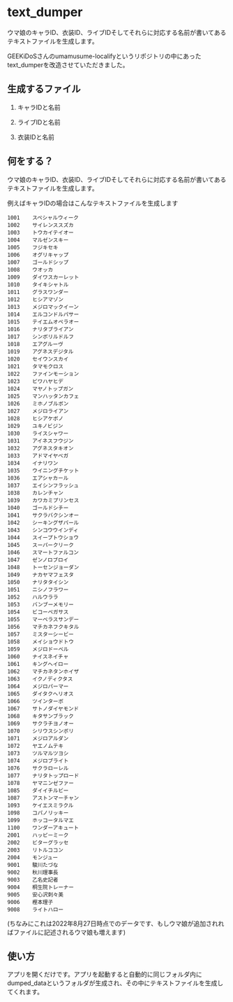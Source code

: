 # text_dumper
ウマ娘のキャラID、衣装ID、ライブIDそしてそれらに対応する名前が書いてあるテキストファイルを生成します。

GEEKiDoSさんのumamusume-localifyというリポジトリの中にあったtext_dumperを改造させていただきました。

## 生成するファイル
1. キャラIDと名前

2. ライブIDと名前

3. 衣装IDと名前

## 何をする？
ウマ娘のキャラID、衣装ID、ライブIDそしてそれらに対応する名前が書いてあるテキストファイルを生成します。

例えばキャラIDの場合はこんなテキストファイルを生成します

```
1001	スペシャルウィーク
1002	サイレンススズカ
1003	トウカイテイオー
1004	マルゼンスキー
1005	フジキセキ
1006	オグリキャップ
1007	ゴールドシップ
1008	ウオッカ
1009	ダイワスカーレット
1010	タイキシャトル
1011	グラスワンダー
1012	ヒシアマゾン
1013	メジロマックイーン
1014	エルコンドルパサー
1015	テイエムオペラオー
1016	ナリタブライアン
1017	シンボリルドルフ
1018	エアグルーヴ
1019	アグネスデジタル
1020	セイウンスカイ
1021	タマモクロス
1022	ファインモーション
1023	ビワハヤヒデ
1024	マヤノトップガン
1025	マンハッタンカフェ
1026	ミホノブルボン
1027	メジロライアン
1028	ヒシアケボノ
1029	ユキノビジン
1030	ライスシャワー
1031	アイネスフウジン
1032	アグネスタキオン
1033	アドマイヤベガ
1034	イナリワン
1035	ウイニングチケット
1036	エアシャカール
1037	エイシンフラッシュ
1038	カレンチャン
1039	カワカミプリンセス
1040	ゴールドシチー
1041	サクラバクシンオー
1042	シーキングザパール
1043	シンコウウインディ
1044	スイープトウショウ
1045	スーパークリーク
1046	スマートファルコン
1047	ゼンノロブロイ
1048	トーセンジョーダン
1049	ナカヤマフェスタ
1050	ナリタタイシン
1051	ニシノフラワー
1052	ハルウララ
1053	バンブーメモリー
1054	ビコーペガサス
1055	マーベラスサンデー
1056	マチカネフクキタル
1057	ミスターシービー
1058	メイショウドトウ
1059	メジロドーベル
1060	ナイスネイチャ
1061	キングヘイロー
1062	マチカネタンホイザ
1063	イクノディクタス
1064	メジロパーマー
1065	ダイタクヘリオス
1066	ツインターボ
1067	サトノダイヤモンド
1068	キタサンブラック
1069	サクラチヨノオー
1070	シリウスシンボリ
1071	メジロアルダン
1072	ヤエノムテキ
1073	ツルマルツヨシ
1074	メジロブライト
1076	サクラローレル
1077	ナリタトップロード
1078	ヤマニンゼファー
1085	ダイイチルビー
1087	アストンマーチャン
1093	ケイエスミラクル
1098	コパノリッキー
1099	ホッコータルマエ
1100	ワンダーアキュート
2001	ハッピーミーク
2002	ビターグラッセ
2003	リトルココン
2004	モンジュー
9001	駿川たづな
9002	秋川理事長
9003	乙名史記者
9004	桐生院トレーナー
9005	安心沢刺々美
9006	樫本理子
9008	ライトハロー
```

(ちなみにこれは2022年8月27日時点でのデータです、もしウマ娘が追加されればファイルに記述されるウマ娘も増えます)

## 使い方
アプリを開くだけです。アプリを起動すると自動的に同じフォルダ内にdumped_dataというフォルダが生成され、その中にテキストファイルを生成してくれます。
